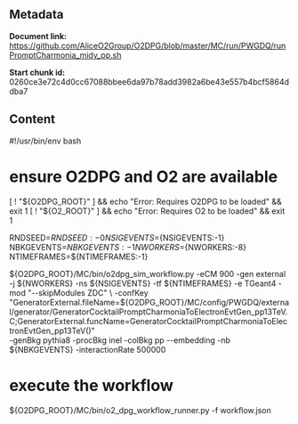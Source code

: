 ## Metadata

**Document link:** https://github.com/AliceO2Group/O2DPG/blob/master/MC/run/PWGDQ/runPromptCharmonia_midy_pp.sh

**Start chunk id:** 0260ce3e72c4d0cc67088bbee6da97b78add3982a6be43e557b4bcf5864ddba7

## Content

#!/usr/bin/env bash

# ensure O2DPG and O2 are available
[ ! "${O2DPG_ROOT}" ] && echo "Error: Requires O2DPG to be loaded" && exit 1
[ ! "${O2_ROOT}" ] && echo "Error: Requires O2 to be loaded" && exit 1


RNDSEED=${RNDSEED:-0}
NSIGEVENTS=${NSIGEVENTS:-1}
NBKGEVENTS=${NBKGEVENTS:-1}
NWORKERS=${NWORKERS:-8}
NTIMEFRAMES=${NTIMEFRAMES:-1}

${O2DPG_ROOT}/MC/bin/o2dpg_sim_workflow.py -eCM 900 -gen external -j ${NWORKERS} -ns ${NSIGEVENTS} -tf ${NTIMEFRAMES} -e TGeant4 -mod "--skipModules ZDC" \
	-confKey "GeneratorExternal.fileName=${O2DPG_ROOT}/MC/config/PWGDQ/external/generator/GeneratorCocktailPromptCharmoniaToElectronEvtGen_pp13TeV.C;GeneratorExternal.funcName=GeneratorCocktailPromptCharmoniaToElectronEvtGen_pp13TeV()"  \
    -genBkg pythia8 -procBkg inel -colBkg pp --embedding -nb ${NBKGEVENTS} -interactionRate 500000


# execute the workflow
${O2DPG_ROOT}/MC/bin/o2_dpg_workflow_runner.py -f workflow.json